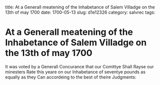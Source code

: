 title: At a Generall meatening of the Inhabetance of Salem Villadge on the 13th of may 1700
date: 1700-05-13
slug: d1e12326
category: salvrec
tags: 


<div markdown class="doc" id="d1e12326">


# At a Generall meatening of the Inhabetance of Salem Villadge on the 13th of may 1700 

It was voted by a Generall Concurance that our Comittye Shall Rayse our minesters Rate this yeare on our Inhabetance of seventye pounds as equally as they Can accordeing to the best of theire Judgments:
</div>